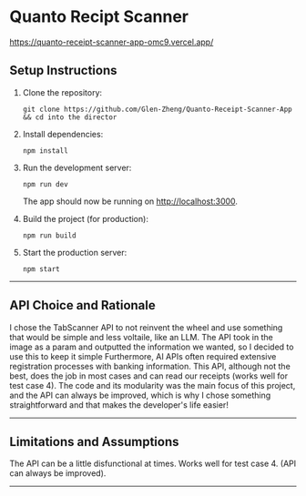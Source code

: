 # Quanto Recipt Scanner

https://quanto-receipt-scanner-app-omc9.vercel.app/

## Setup Instructions

1. Clone the repository:
   ```
   git clone https://github.com/Glen-Zheng/Quanto-Receipt-Scanner-App && cd into the director
   ```

2. Install dependencies:
   ```
   npm install
   ```

3. Run the development server:
   ```
   npm run dev
   ```
   The app should now be running on [http://localhost:3000](http://localhost:3000).

4. Build the project (for production):
   ```
   npm run build
   ```

5. Start the production server:
   ```
   npm start
   ```

---

## API Choice and Rationale

I chose the TabScanner API to not reinvent the wheel and use something that would be simple and less voltaile, like an LLM. The API took in the image as a param and outputted the information we wanted, so I decided to use this to keep it simple Furthermore, AI APIs often required extensive registration processes with banking information. This API, although not the best, does the job in most cases and can read our receipts (works well for test case 4). The code and its modularity was the main focus of this project, and the API can always be improved, which is why I chose something straightforward and that makes the developer's life easier!

---

## Limitations and Assumptions

The API can be a little disfunctional at times. Works well for test case 4. (API can always be improved).

---
